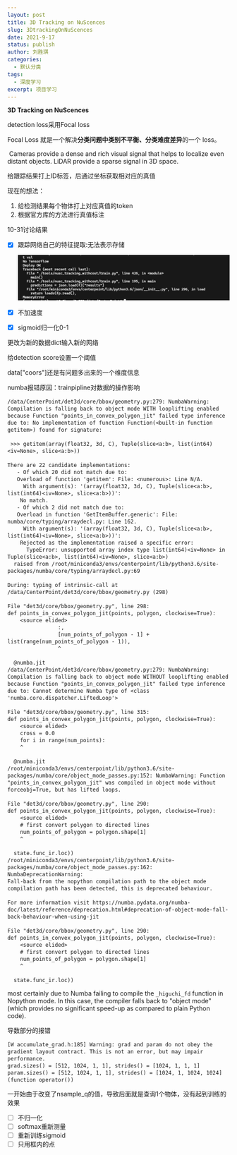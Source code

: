 ```yaml
---
layout: post
title: 3D Tracking on NuScences
slug: 3DtrackingOnNuScences
date: 2021-9-17
status: publish
author: 刘胜琪
categories: 
  - 默认分类
tags: 
  - 深度学习
excerpt: 项目学习
---
```


**3D Tracking on NuScences**

detection loss采用Focal loss

Focal Loss 就是一个解决**分类问题中类别不平衡、分类难度差异**的一个 loss。



​	Cameras provide a dense and rich visual signal that helps to localize even distant objects. LiDAR provide a sparse signal in 3D space.



给跟踪结果打上ID标签，后通过坐标获取相对应的真值

现在的想法：

1. 给检测结果每个物体打上对应真值的token
2. 根据官方库的方法进行真值标注

10-31讨论结果

- [x] 跟踪网络自己的特征提取:无法表示存储

  ![](2021-9-17-3D-Tracking-on-NuScences.assets/image-20211113101736628.png)

- [x] 不加速度

- [x] sigmoid归一化0-1



更改为新的数据dict输入新的网络



给detection score设置一个阈值

data["coors"]还是有问题多出来的一个维度信息



numba报错原因：trainpipline对数据的操作影响

```shell
/data/CenterPoint/det3d/core/bbox/geometry.py:279: NumbaWarning: 
Compilation is falling back to object mode WITH looplifting enabled because Function "points_in_convex_polygon_jit" failed type inference due to: No implementation of function Function(<built-in function getitem>) found for signature:
 
 >>> getitem(array(float32, 3d, C), Tuple(slice<a:b>, list(int64)<iv=None>, slice<a:b>))
 
There are 22 candidate implementations:
   - Of which 20 did not match due to:
   Overload of function 'getitem': File: <numerous>: Line N/A.
     With argument(s): '(array(float32, 3d, C), Tuple(slice<a:b>, list(int64)<iv=None>, slice<a:b>))':
    No match.
   - Of which 2 did not match due to:
   Overload in function 'GetItemBuffer.generic': File: numba/core/typing/arraydecl.py: Line 162.
     With argument(s): '(array(float32, 3d, C), Tuple(slice<a:b>, list(int64)<iv=None>, slice<a:b>))':
    Rejected as the implementation raised a specific error:
      TypeError: unsupported array index type list(int64)<iv=None> in Tuple(slice<a:b>, list(int64)<iv=None>, slice<a:b>)
  raised from /root/miniconda3/envs/centerpoint/lib/python3.6/site-packages/numba/core/typing/arraydecl.py:69

During: typing of intrinsic-call at /data/CenterPoint/det3d/core/bbox/geometry.py (298)

File "det3d/core/bbox/geometry.py", line 298:
def points_in_convex_polygon_jit(points, polygon, clockwise=True):
    <source elided>
                :,
                [num_points_of_polygon - 1] + list(range(num_points_of_polygon - 1)),
                ^

  @numba.jit
/data/CenterPoint/det3d/core/bbox/geometry.py:279: NumbaWarning: 
Compilation is falling back to object mode WITHOUT looplifting enabled because Function "points_in_convex_polygon_jit" failed type inference due to: Cannot determine Numba type of <class 'numba.core.dispatcher.LiftedLoop'>

File "det3d/core/bbox/geometry.py", line 315:
def points_in_convex_polygon_jit(points, polygon, clockwise=True):
    <source elided>
    cross = 0.0
    for i in range(num_points):
    ^

  @numba.jit
/root/miniconda3/envs/centerpoint/lib/python3.6/site-packages/numba/core/object_mode_passes.py:152: NumbaWarning: Function "points_in_convex_polygon_jit" was compiled in object mode without forceobj=True, but has lifted loops.

File "det3d/core/bbox/geometry.py", line 290:
def points_in_convex_polygon_jit(points, polygon, clockwise=True):
    <source elided>
    # first convert polygon to directed lines
    num_points_of_polygon = polygon.shape[1]
    ^

  state.func_ir.loc))
/root/miniconda3/envs/centerpoint/lib/python3.6/site-packages/numba/core/object_mode_passes.py:162: NumbaDeprecationWarning: 
Fall-back from the nopython compilation path to the object mode compilation path has been detected, this is deprecated behaviour.

For more information visit https://numba.pydata.org/numba-doc/latest/reference/deprecation.html#deprecation-of-object-mode-fall-back-behaviour-when-using-jit

File "det3d/core/bbox/geometry.py", line 290:
def points_in_convex_polygon_jit(points, polygon, clockwise=True):
    <source elided>
    # first convert polygon to directed lines
    num_points_of_polygon = polygon.shape[1]
    ^

  state.func_ir.loc))
```

most certainly due to Numba failing to compile the `_higuchi_fd` function in Nopython mode. In this case, the compiler falls back to "object mode" (which provides no significant speed-up as compared to plain Python code).

导数部分的报错

```shell
[W accumulate_grad.h:185] Warning: grad and param do not obey the gradient layout contract. This is not an error, but may impair performance.
grad.sizes() = [512, 1024, 1, 1], strides() = [1024, 1, 1, 1]
param.sizes() = [512, 1024, 1, 1], strides() = [1024, 1, 1024, 1024] (function operator())
```

一开始由于改变了nsample_q的值，导致后面就是查询1个物体，没有起到训练的效果

- [ ] 不归一化
- [ ] softmax重新测量
- [ ] 重新训练sigmoid
- [ ] 只用框内的点
